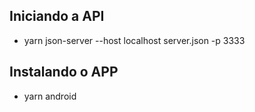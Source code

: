 ## Iniciando a API

- yarn json-server --host localhost server.json -p 3333

## Instalando o APP

- yarn android
